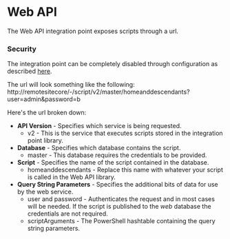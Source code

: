 # Web API

The Web API integration point exposes scripts through a url.

### Security

The integration point can be completely disabled through configuration as described [here](security.md).

The url will look something like the following:
http://remotesitecore/-/script/v2/master/homeanddescendants?user=admin&password=b

Here's the url broken down:

* **API Version** - Specifies which service is being requested.
  * v2 - This is the service that executes scripts stored in the integration point library.
* **Database** - Specifies which database contains the script.
  * master - This database requires the credentials to be provided.
* **Script** - Specifies the name of the script contained in the database.
  * homeanddescendants - Replace this name with whatever your script is called in the Web API library.
* **Query String Parameters** - Specifies the additional bits of data for use by the web service.
  * user and password - Authenticates the request and in most cases will be needed. If the script is published to the *web* database the credentials are not required.
  * scriptArguments - The PowerShell hashtable containing the query string parameters.